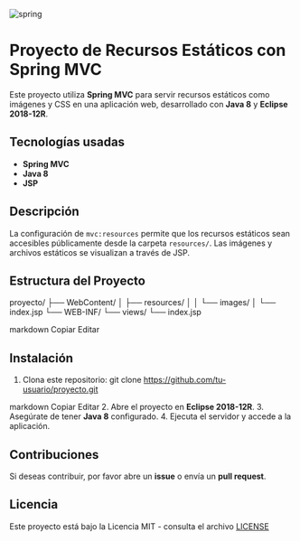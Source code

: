 ![spring](https://github.com/user-attachments/assets/393f81b2-c86f-4af3-a225-1cc1221cff82)


# Proyecto de Recursos Estáticos con Spring MVC

Este proyecto utiliza **Spring MVC** para servir recursos estáticos como imágenes y CSS en una aplicación web, desarrollado con **Java 8** y **Eclipse 2018-12R**.

## Tecnologías usadas

- **Spring MVC**
- **Java 8**
- **JSP**

## Descripción

La configuración de `mvc:resources` permite que los recursos estáticos sean accesibles públicamente desde la carpeta `resources/`. Las imágenes y archivos estáticos se visualizan a través de JSP.

## Estructura del Proyecto

proyecto/ ├── WebContent/ │ ├── resources/ │ │ └── images/ │ └── index.jsp └── WEB-INF/ └── views/ └── index.jsp

markdown
Copiar
Editar

## Instalación

1. Clona este repositorio:
git clone https://github.com/tu-usuario/proyecto.git

markdown
Copiar
Editar
2. Abre el proyecto en **Eclipse 2018-12R**.
3. Asegúrate de tener **Java 8** configurado.
4. Ejecuta el servidor y accede a la aplicación.

## Contribuciones

Si deseas contribuir, por favor abre un **issue** o envía un **pull request**.

## Licencia

Este proyecto está bajo la Licencia MIT - consulta el archivo [LICENSE](LICENSE) 
